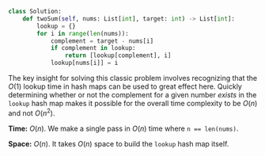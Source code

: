 ```python
class Solution:
    def twoSum(self, nums: List[int], target: int) -> List[int]:
        lookup = {}
        for i in range(len(nums)):
            complement = target - nums[i]
            if complement in lookup:
                return [lookup[complement], i]
            lookup[nums[i]] = i
```

The key insight for solving this classic problem involves recognizing that the $O(1)$ lookup time in hash maps can be used to great effect here. Quickly determining whether or not the complement for a given number *exists* in the `lookup` hash map makes it possible for the overall time complexity to be $O(n)$ and not $O(n^2)$.

**Time:** $O(n)$. We make a single pass in $O(n)$ time where `n == len(nums)`.

**Space:** $O(n)$. It takes $O(n)$ space to build the `lookup` hash map itself.